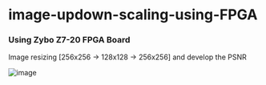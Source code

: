 # image-updown-scaling-using-FPGA
### Using Zybo Z7-20 FPGA Board
Image resizing [256x256 -> 128x128 -> 256x256] and develop the PSNR

![image](https://user-images.githubusercontent.com/70564585/209774547-6dd25657-84c9-49f5-8376-80b8bc54aa4a.png)
